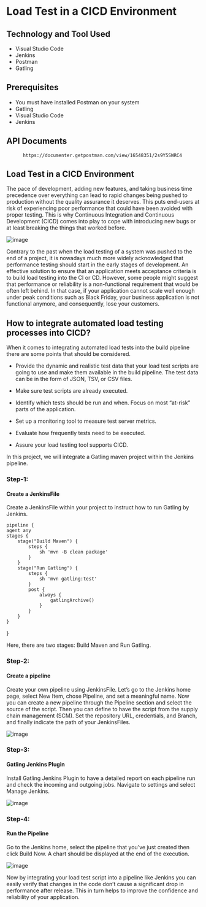 # Load Test in a CICD Environment

## Technology and Tool Used

- Visual Studio Code
- Jenkins
- Postman
- Gatling

## Prerequisites

- You must have installed Postman on your system
- Gatling
- Visual Studio Code
- Jenkins

## API Documents

          https://documenter.getpostman.com/view/16548351/2s9Y5SWRC4

## Load Test in a CICD Environment

The pace of development, adding new features, and taking business time precedence over everything can lead to rapid changes being pushed to production without the quality assurance it deserves. This puts end-users at risk of experiencing poor performance that could have been avoided with proper testing. This is why Continuous Integration and Continuous Development (CICD) comes into play to cope with introducing new bugs or at least breaking the things that worked before.

![image](https://github.com/Mamun104/CICD_environment_for_load_test/assets/78067017/8790cdfc-52b4-4464-8048-12d0a368dd7c)

Contrary to the past when the load testing of a system was pushed to the end of a project, it is nowadays much more widely acknowledged that performance testing should start in the early stages of development. An effective solution to ensure that an application meets acceptance criteria is to build load testing into the CI or CD. However, some people might suggest that performance or reliability is a non-functional requirement that would be often left behind. In that case, if your application cannot scale well enough under peak conditions such as Black Friday, your business application is not functional anymore, and consequently, lose your customers.

## How to integrate automated load testing processes into CICD?

When it comes to integrating automated load tests into the build pipeline there are some points that should be considered.   


- Provide the dynamic and realistic test data that your load test scripts are going to use and make them available in the build pipeline. The test data can be in the form of JSON, TSV, or CSV files.

- Make sure test scripts are already executed.

- Identify which tests should be run and when. Focus on most “at-risk” parts of the application.

- Set up a monitoring tool to measure test server metrics.

- Evaluate how frequently tests need to be executed.

- Assure your load testing tool supports CICD.

In this project, we will integrate a Gatling maven project within the Jenkins pipeline. 

### Step-1:

#### Create a JenkinsFile

Create a JenkinsFile within your project to instruct how to run Gatling by Jenkins. 


    pipeline {
    agent any
    stages {
        stage("Build Maven") {
            steps {
                sh 'mvn -B clean package'
            }
        }
        stage("Run Gatling") {
            steps {
                sh 'mvn gatling:test'
            }
            post {
                always {
                    gatlingArchive()
                }
            }
        }
    }
}


Here, there are two stages: Build Maven and Run Gatling. 

### Step-2:

#### Create a pipeline

Create your own pipeline using JenkinsFile.
Let’s go to the Jenkins home page, select New Item, chose Pipeline, and set a meaningful name. Now you can create a new pipeline through the Pipeline section and select the source of the script. Then you can define to have the script from the supply chain management (SCM). Set the repository URL, credentials, and Branch, and finally indicate the path of your JenkinsFiles. 

![image](https://github.com/Mamun104/CICD_environment_for_load_test/assets/78067017/136028bd-1b4f-493a-b419-61d381038420)


### Step-3:

#### Gatling Jenkins Plugin

Install Gatling Jenkins Plugin to have a detailed report on each pipeline run and check the incoming and outgoing jobs. Navigate to settings and select Manage Jenkins.

![image](https://github.com/Mamun104/CICD_environment_for_load_test/assets/78067017/78b48a84-127b-42c7-8bcc-bb76c4f32469)


### Step-4:

#### Run the Pipeline

Go to the Jenkins home, select the pipeline that you’ve just created then click Build Now. A chart should be displayed at the end of the execution.

![image](https://github.com/Mamun104/CICD_environment_for_load_test/assets/78067017/5ca40110-e5a8-4304-9788-e4c753ac7088)


Now by integrating your load test script into a pipeline like Jenkins you can easily verify that changes in the code don’t cause a significant drop in performance after release. This in turn helps to improve the confidence and reliability of your application.








